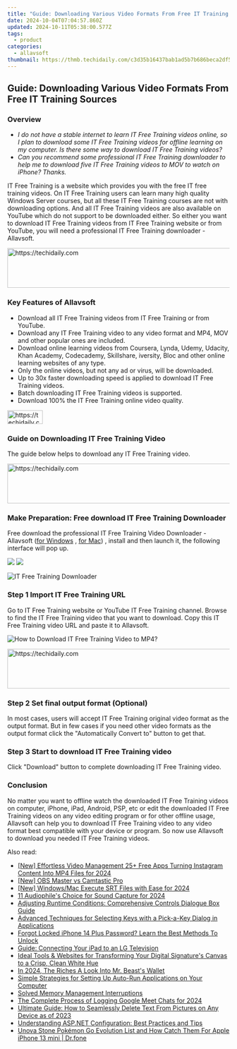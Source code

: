 ```yaml
---
title: "Guide: Downloading Various Video Formats From Free IT Training Sources"
date: 2024-10-04T07:04:57.860Z
updated: 2024-10-11T05:38:00.577Z
tags:
  - product
categories:
  - allavsoft
thumbnail: https://thmb.techidaily.com/c3d35b16437bab1ad5b7b686beca2df570e5510e7d66b97529a73f9cf277751a.jpg
---
```


## Guide: Downloading Various Video Formats From Free IT Training Sources

### Overview

* _I do not have a stable internet to learn IT Free Training videos online, so I plan to download some IT Free Training videos for offline learning on my computer. Is there some way to download IT Free Training videos?_
* _Can you recommend some professional IT Free Training downloader to help me to download five IT Free Training videos to MOV to watch on iPhone? Thanks._

IT Free Training is a website which provides you with the free IT free training videos. On IT Free Training users can learn many high quality Windows Server courses, but all these IT Free Training courses are not with downloading options. And all IT Free Training videos are also available on YouTube which do not support to be downloaded either. So either you want to download IT Free Training videos from IT Free Training website or from YouTube, you will need a professional IT Free Training downloader - Allavsoft.

<!-- affiliate ads begin -->
<a href="https://appsumo.8odi.net/c/5597632/2082530/7443" target="_top" id="2082530">
  <img src="//a.impactradius-go.com/display-ad/7443-2082530" border="0" alt="https://techidaily.com" width="728" height="90"/>
</a>
<img height="0" width="0" src="https://appsumo.8odi.net/i/5597632/2082530/7443" style="position:absolute;visibility:hidden;" border="0" />
<!-- affiliate ads end -->

### Key Features of Allavsoft

* Download all IT Free Training videos from IT Free Training or from YouTube.
* Download any IT Free Training video to any video format and MP4, MOV and other popular ones are included.
* Download online learning videos from Coursera, Lynda, Udemy, Udacity, Khan Academy, Codecademy, Skillshare, iversity, Bloc and other online learning websites of any type.
* Only the online videos, but not any ad or virus, will be downloaded.
* Up to 30x faster downloading speed is applied to download IT Free Training videos.
* Batch downloading IT Free Training videos is supported.
* Download 100% the IT Free Training online video quality.

<!-- affiliate ads begin -->
<a href="https://25home.pxf.io/c/5597632/2148634/16836" target="_top" id="2148634">
  <img src="//a.impactradius-go.com/display-ad/16836-2148634" border="0" alt="https://techidaily.com" width="80" height="31"/>
</a>
<img height="0" width="0" src="https://25home.pxf.io/i/5597632/2148634/16836" style="position:absolute;visibility:hidden;" border="0" />
<!-- affiliate ads end -->

### Guide on Downloading IT Free Training Video

The guide below helps to download any IT Free Training video.

<!-- affiliate ads begin -->
<a href="https://appsumo.8odi.net/c/5597632/2105876/7443" target="_top" id="2105876">
  <img src="//a.impactradius-go.com/display-ad/7443-2105876" border="0" alt="https://techidaily.com" width="728" height="90"/>
</a>
<img height="0" width="0" src="https://appsumo.8odi.net/i/5597632/2105876/7443" style="position:absolute;visibility:hidden;" border="0" />
<!-- affiliate ads end -->

### Make Preparation: Free download IT Free Training Downloader

Free download the professional IT Free Training Video Downloader - Allavsoft ([for Windows](https://tools.techidaily.com/allavsoft/products/) , [for Mac](https://tools.techidaily.com/allavsoft/products/)) , install and then launch it, the following interface will pop up.

[![](https://www.allavsoft.com/how-to/../images/how-to/free-download-win.jpg)](https://tools.techidaily.com/allavsoft/products/) [![](https://www.allavsoft.com/how-to/../images/how-to/free-download-mac.jpg)](https://tools.techidaily.com/allavsoft/products/)

![IT Free Training Downloader](https://www.allavsoft.com/how-to/../images/allavsoft/screen-shot-600.jpg)

### Step 1 Import IT Free Training URL

Go to IT Free Training website or YouTube IT Free Training channel. Browse to find the IT Free Training video that you want to download. Copy this IT Free Training video URL and paste it to Allavsoft.

![How to Download IT Free Training Video to MP4?](https://www.allavsoft.com/how-to/../images/how-to/download-rtmp-video/download-rtmp-video.jpg)

<!-- affiliate ads begin -->
<a href="https://appsumo.8odi.net/c/5597632/2151889/7443" target="_top" id="2151889">
  <img src="//a.impactradius-go.com/display-ad/7443-2151889" border="0" alt="https://techidaily.com" width="728" height="90"/>
</a>
<img height="0" width="0" src="https://appsumo.8odi.net/i/5597632/2151889/7443" style="position:absolute;visibility:hidden;" border="0" />
<!-- affiliate ads end -->

### Step 2 Set final output format (Optional)

In most cases, users will accept IT Free Training original video format as the output format. But in few cases if you need other video formats as the output format click the "Automatically Convert to" button to get that.

### Step 3 Start to download IT Free Training video

Click "Download" button to complete downloading IT Free Training video.

### Conclusion

No matter you want to offline watch the downloaded IT Free Training videos on computer, iPhone, iPad, Android, PSP, etc or edit the downloaded IT Free Training videos on any video editing program or for other offline usage, Allavsoft can help you to download IT Free Training video to any video format best compatible with your device or program. So now use Allavsoft to download you needed IT Free Training videos.

<ins class="adsbygoogle"
     style="display:block"
     data-ad-format="autorelaxed"
     data-ad-client="ca-pub-7571918770474297"
     data-ad-slot="1223367746"></ins>

<ins class="adsbygoogle"
     style="display:block"
     data-ad-client="ca-pub-7571918770474297"
     data-ad-slot="8358498916"
     data-ad-format="auto"
     data-full-width-responsive="true"></ins>

<span class="atpl-alsoreadstyle">Also read:</span>
<div><ul>
<li><a href="https://instagram-videos.techidaily.com/new-effortless-video-management-25plus-free-apps-turning-instagram-content-into-mp4-files-for-2024/"><u>[New] Effortless Video Management 25+ Free Apps Turning Instagram Content Into MP4 Files for 2024</u></a></li>
<li><a href="https://screen-video-capture.techidaily.com/new-obs-master-vs-camtastic-pro/"><u>[New] OBS Master vs Camtastic Pro</u></a></li>
<li><a href="https://vp-tips.techidaily.com/new-windowsmac-execute-srt-files-with-ease-for-2024/"><u>[New] Windows/Mac Execute SRT Files with Ease for 2024</u></a></li>
<li><a href="https://screen-mirroring-recording.techidaily.com/11-audiophiles-choice-for-sound-capture-for-2024/"><u>11 Audiophile's Choice for Sound Capture for 2024</u></a></li>
<li><a href="https://fox-pages.techidaily.com/adjusting-runtime-conditions-comprehensive-controls-dialogue-box-guide/"><u>Adjusting Runtime Conditions: Comprehensive Controls Dialogue Box Guide</u></a></li>
<li><a href="https://fox-pages.techidaily.com/advanced-techniques-for-selecting-keys-with-a-pick-a-key-dialog-in-applications/"><u>Advanced Techniques for Selecting Keys with a Pick-a-Key Dialog in Applications</u></a></li>
<li><a href="https://ios-unlock.techidaily.com/forgot-locked-iphone-14-plus-password-learn-the-best-methods-to-unlock-by-drfone-ios/"><u>Forgot Locked iPhone 14 Plus Password? Learn the Best Methods To Unlock</u></a></li>
<li><a href="https://fox-pages.techidaily.com/guide-connecting-your-ipad-to-an-lg-television/"><u>Guide: Connecting Your iPad to an LG Television</u></a></li>
<li><a href="https://fox-pages.techidaily.com/ideal-tools-and-websites-for-transforming-your-digital-signatures-canvas-to-a-crisp-clean-white-hue/"><u>Ideal Tools & Websites for Transforming Your Digital Signature's Canvas to a Crisp, Clean White Hue</u></a></li>
<li><a href="https://youtube-sure.techidaily.com/24-the-riches-a-look-into-mr-beasts-wallet/"><u>In 2024, The Riches A Look Into Mr. Beast's Wallet</u></a></li>
<li><a href="https://fox-pages.techidaily.com/simple-strategies-for-setting-up-auto-run-applications-on-your-computer/"><u>Simple Strategies for Setting Up Auto-Run Applications on Your Computer</u></a></li>
<li><a href="https://driver-error.techidaily.com/solved-memory-management-interruptions/"><u>Solved Memory Management Interruptions</u></a></li>
<li><a href="https://video-capture.techidaily.com/the-complete-process-of-logging-google-meet-chats-for-2024/"><u>The Complete Process of Logging Google Meet Chats for 2024</u></a></li>
<li><a href="https://fox-pages.techidaily.com/ultimate-guide-how-to-seamlessly-delete-text-from-pictures-on-any-device-as-of-2023/"><u>Ultimate Guide: How to Seamlessly Delete Text From Pictures on Any Device as of 2023</u></a></li>
<li><a href="https://fox-pages.techidaily.com/understanding-aspnet-configuration-best-practices-and-tips/"><u>Understanding ASP.NET Configuration: Best Practices and Tips</u></a></li>
<li><a href="https://ios-pokemon-go.techidaily.com/unova-stone-pokemon-go-evolution-list-and-how-catch-them-for-apple-iphone-13-mini-drfone-by-drfone-virtual-ios/"><u>Unova Stone Pokémon Go Evolution List and How Catch Them For Apple iPhone 13 mini | Dr.fone</u></a></li>
</ul></div>

